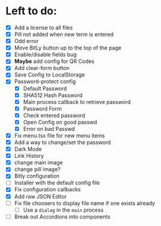 # Left to do:
- [X] Add a license to all files
- [X] Pill not added when new term is entered
- [X] Odd error
- [x] Move BitLy button up to the top of the page
- [X] Enable/disable fields bug
- [x] **Maybe** add config for QR Codes
- [x] Add clear-form button
- [X] Save Config to LocalStorage
- [X] Password-protect config
  - [X] Default Password
  - [X] SHA512 Hash Password
  - [X] Main process callback to retrieve password
  - [X] Password Form
  - [X] Check entered password
  - [X] Open Config on good passwd
  - [X] Error on bad Passwd
- [X] Fix menu.tsx file for new menu items
- [X] Add a way to change/set the password
- [X] Dark Mode
- [X] Link History
- [X] change main image
- [X] change pill image?
- [X] Bitly configuration
- [ ] Installer with the default config file
- [X] Fix configuration callbacks
- [X] Add raw JSON Editor
- [ ] Fix file choosers to display file name if one exists already
  - [ ] Use a `dialog` in the `main` process
- [ ] Break out Accordions into components
